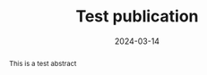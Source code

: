 ---
title: "Test publication"
authors:
- Hanlin Sun
- Hanlin Sun
- John Doe
- Jane Smith
date: "2024-03-14"
doi: "10.1234/test"

# Publication type.
# 0 = Uncategorized
# 1 = Conference paper
# 2 = Journal article
# 3 = Preprint / Working Paper
# 4 = Report
# 5 = Book
# 6 = Book section
# 7 = Thesis
# 8 = Patent
publication_types: ["2"]

# Publication name and optional abbreviated publication name.
publication: "Test Journal"
publication_short: ""

abstract: "This is a test abstract"

# Summary. An optional shortened abstract.
summary: ""

tags: []

# Display this page in the Featured widget?
featured: false

# Custom links (uncomment lines below)
links:
# - name: Custom Link
#   url: http://example.org

url_pdf: ''
url_code: ''
url_dataset: ''
url_poster: ''
url_project: ''
url_slides: ''
url_source: ''
url_video: ''
---